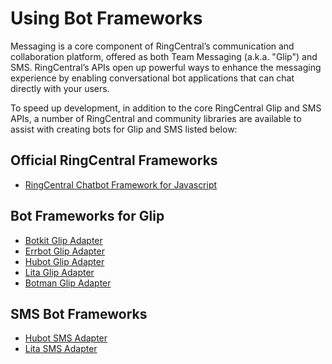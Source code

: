 # Using Bot Frameworks

Messaging is a core component of RingCentral’s communication and collaboration platform, offered as both Team Messaging (a.k.a. "Glip") and SMS. RingCentral’s APIs open up powerful ways to enhance the messaging experience by enabling conversational bot applications that can chat directly with your users.

To speed up development, in addition to the core RingCentral Glip and SMS APIs, a number of RingCentral and community libraries are available to assist with creating bots for Glip and SMS listed below:

## Official RingCentral Frameworks

* [RingCentral Chatbot Framework for Javascript](https://ringcentral.github.io/ringcentral-chatbot-js/)

## Bot Frameworks for Glip

* [Botkit Glip Adapter](https://github.com/pkvenu/botkit)
* [Errbot Glip Adapter](https://github.com/ringcentral/ringcentral-glip-errbot)
* [Hubot Glip Adapter](https://github.com/tylerlong/hubot-glip)
* [Lita Glip Adapter](https://github.com/ringcentral-ruby/lita-glip)
* [Botman Glip Adapter](https://github.com/ringcentral/glip-botman)
 
## SMS Bot Frameworks

* [Hubot SMS Adapter](https://github.com/bdeanindy/hubot-ringcentral-sms)
* [Lita SMS Adapter](https://github.com/ringcentral-ruby/lita-ringcentral)

